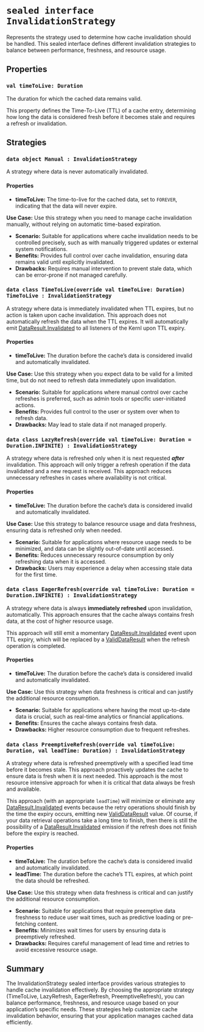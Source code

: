 # `sealed interface InvalidationStrategy`

Represents the strategy used to determine how cache invalidation should be handled. This sealed interface defines
different invalidation strategies to balance between performance, freshness, and resource usage.

## Properties

### `val timeToLive: Duration`

The duration for which the cached data remains valid.

This property defines the Time-To-Live (TTL) of a cache entry, determining how long the data is considered fresh before
it becomes stale and requires a refresh or invalidation.

## Strategies

### `data object Manual : InvalidationStrategy`

A strategy where data is never automatically invalidated.

#### Properties

- **timeToLive:** The time-to-live for the cached data, set to `FOREVER`, indicating that the data will never expire.

**Use Case:** Use this strategy when you need to manage cache invalidation manually, without relying on automatic
time-based expiration.

- **Scenario:** Suitable for applications where cache invalidation needs to be controlled precisely, such as with
  manually triggered updates or external system notifications.
- **Benefits:** Provides full control over cache invalidation, ensuring data remains valid until explicitly invalidated.
- **Drawbacks:** Requires manual intervention to prevent stale data, which can be error-prone if not managed carefully.

### `data class TimeToLive(override val timeToLive: Duration) TimeToLive : InvalidationStrategy`

A strategy where data is immediately invalidated when TTL expires, but no action is taken upon cache invalidation. This
approach does not automatically refresh the data when the TTL expires. It will automatically
emit [DataResult.Invalidated](../DATA_RESULT.md) to all listeners of the Kernl upon TTL expiry.

#### Properties

- **timeToLive:** The duration before the cache’s data is considered invalid and automatically invalidated.

**Use Case:** Use this strategy when you expect data to be valid for a limited time, but do not need to refresh data
immediately upon invalidation.

- **Scenario:** Suitable for applications where manual control over cache refreshes is preferred, such as admin tools or
  specific user-initiated actions.
- **Benefits:** Provides full control to the user or system over when to refresh data.
- **Drawbacks:** May lead to stale data if not managed properly.

### `data class LazyRefresh(override val timeToLive: Duration = Duration.INFINITE) : InvalidationStrategy`

A strategy where data is refreshed only when it is next requested **_after_** invalidation. This approach will only
trigger a refresh operation if the data invalidated and a new request is received. This approach reduces unnecessary
refreshes in cases where availability is not critical.

#### Properties

- **timeToLive:** The duration before the cache’s data is considered invalid and automatically invalidated.

**Use Case:** Use this strategy to balance resource usage and data freshness, ensuring data is refreshed only when
needed.

- **Scenario:** Suitable for applications where resource usage needs to be minimized, and data can be slightly
  out-of-date until accessed.
- **Benefits:** Reduces unnecessary resource consumption by only refreshing data when it is accessed.
- **Drawbacks:** Users may experience a delay when accessing stale data for the first time.

### `data class EagerRefresh(override val timeToLive: Duration = Duration.INFINITE) : InvalidationStrategy`

A strategy where data is always **immediately refreshed** upon invalidation, automatically. This approach ensures that
the cache always contains fresh data, at the cost of higher resource usage.

This approach will still emit a momentary [DataResult.Invalidated](../DATA_RESULT.md) event upon TTL expiry, which will
be replaced by a [ValidDataResult](../VALID_DATA_RESULT.md) when the refresh operation is completed.

#### Properties

- **timeToLive:** The duration before the cache’s data is considered invalid and automatically invalidated.

**Use Case:** Use this strategy when data freshness is critical and can justify the additional resource consumption.

- **Scenario:** Suitable for applications where having the most up-to-date data is crucial, such as real-time analytics
  or financial applications.
- **Benefits:** Ensures the cache always contains fresh data.
- **Drawbacks:** Higher resource consumption due to frequent refreshes.

### `data class PreemptiveRefresh(override val timeToLive: Duration, val leadTime: Duration) : InvalidationStrategy`

A strategy where data is refreshed preemptively with a specified lead time before it becomes stale. This approach
proactively updates the cache to ensure data is fresh when it is next needed. This approach is the most resource
intensive approach for when it is critical that data always be fresh and available.

This approach (with an appropriate `leadTime`) will minimize or eliminate any [DataResult.Invalidated](../DATA_RESULT.md) events because
the retry operations should finish by the time the expiry occurs, emitting new [ValidDataResult](../VALID_DATA_RESULT.md) 
value. Of course, if your data retrieval operations take a long time to finish, then there is still the possibility of
a [DataResult.Invalidated](../DATA_RESULT.md) emission if the refresh does not finish before the expiry is reached.

#### Properties

- **timeToLive:** The duration before the cache’s data is considered invalid and automatically invalidated.
- **leadTime:** The duration before the cache’s TTL expires, at which point the data should be refreshed.

**Use Case:** Use this strategy when data freshness is critical and can justify the additional resource consumption.

- **Scenario:** Suitable for applications that require preemptive data freshness to reduce user wait times, such as
  predictive loading or pre-fetching content.
- **Benefits:** Minimizes wait times for users by ensuring data is preemptively refreshed.
- **Drawbacks:** Requires careful management of lead time and retries to avoid excessive resource usage.

## Summary

The InvalidationStrategy sealed interface provides various strategies to handle cache invalidation effectively. By
choosing
the appropriate strategy (TimeToLive, LazyRefresh, EagerRefresh, PreemptiveRefresh), you can balance performance,
freshness, and resource usage based on your application’s specific needs. These strategies help customize cache
invalidation
behavior, ensuring that your application manages cached data efficiently.

